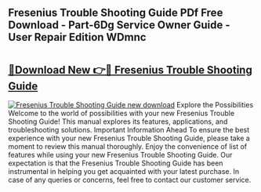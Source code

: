 ## Fresenius Trouble Shooting Guide PDf Free Download - Part-6Dg Service Owner Guide - User Repair Edition WDmnc

# <h2><a href="http://bc56042.oget.top/?id=Fresenius+Trouble+Shooting+Guide">🔗Download New 👉🔴 Fresenius Trouble Shooting Guide</a></h2>

[![Fresenius Trouble Shooting Guide new download](https://i.imgur.com/5g1atiW.png)](http://bc56042.oget.top/?id=Fresenius+Trouble+Shooting+Guide)
Explore the Possibilities Welcome to the world of possibilities with your new Fresenius Trouble Shooting Guide! This manual explores its features, applications, and troubleshooting solutions. Important Information Ahead To ensure the best experience with your new Fresenius Trouble Shooting Guide, please take a moment to review this manual thoroughly. Enjoy the convenience of list of features while using your new Fresenius Trouble Shooting Guide. Our expectation is that the Fresenius Trouble Shooting Guide has been instrumental in helping you get acquainted with your latest purchase. In case of any queries or concerns, feel free to contact our customer service.
